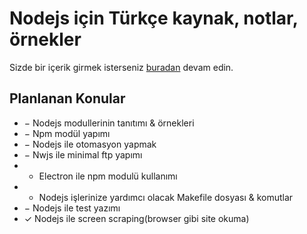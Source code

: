 # Nodejs için Türkçe kaynak, notlar, örnekler


Sizde bir içerik girmek isterseniz [buradan](https://github.com/nodejs-dersleri/nodejs-dersleri-generator) devam edin. 

##  Planlanan Konular
* − Nodejs modullerinin tanıtımı & örnekleri
* − Npm modül yapımı
* − Nodejs ile otomasyon yapmak
* − Nwjs ile minimal ftp yapımı
* - Electron ile npm modulü kullanımı
* - Nodejs işlerinize yardımcı olacak Makefile dosyası & komutlar
* − Nodejs ile test yazımı
* ✓ Nodejs ile screen scraping(browser gibi site okuma)
